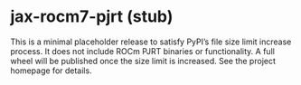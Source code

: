 # jax-rocm7-pjrt (stub)

This is a minimal placeholder release to satisfy PyPI’s file size limit increase process.
It does not include ROCm PJRT binaries or functionality. A full wheel will be published
once the size limit is increased. See the project homepage for details.

